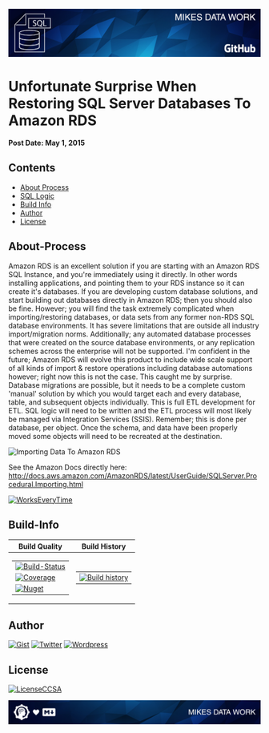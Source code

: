![MIKES DATA WORK GIT REPO](https://raw.githubusercontent.com/mikesdatawork/images/master/git_mikes_data_work_banner_01.png "Mikes Data Work")        

# Unfortunate Surprise When Restoring SQL Server Databases To Amazon RDS
**Post Date: May 1, 2015**        



## Contents    
- [About Process](##About-Process)  
- [SQL Logic](#SQL-Logic)  
- [Build Info](#Build-Info)  
- [Author](#Author)  
- [License](#License)       

## About-Process

<p>Amazon RDS is an excellent solution if you are starting with an Amazon RDS SQL Instance, and you're immediately using it directly. In other words installing applications, and pointing them to your RDS instance so it can create it's databases. If you are developing custom database solutions, and start building out databases directly in Amazon RDS; then you should also be fine. However; you will find the task extremely complicated when importing/restoring databases, or data sets from any former non-RDS SQL database environments. It has severe limitations that are outside all industry import/migration norms. Additionally; any automated database processes that were created on the source database environments, or any replication schemes across the enterprise will not be supported. I'm confident in the future; Amazon RDS will evolve this product to include wide scale support of all kinds of import & restore operations including database automations however; right now this is not the case. This caught me by surprise.
Database migrations are possible, but it needs to be a complete custom 'manual' solution by which you would target each and every database, table, and subsequent objects individually. This is full ETL development for ETL. SQL logic will need to be written and the ETL process will most likely be managed via Integration Services (SSIS). Remember; this is done per database, per object. Once the schema, and data have been properly moved some objects will need to be recreated at the destination.</p>

![Importing Data To Amazon RDS]( https://mikesdatawork.files.wordpress.com/2015/05/image001.jpg "Unfortunate Surprise With SQL Import Limitations To Amazon RDS")
 
See the Amazon Docs directly here: http://docs.aws.amazon.com/AmazonRDS/latest/UserGuide/SQLServer.Procedural.Importing.html


[![WorksEveryTime](https://forthebadge.com/images/badges/60-percent-of-the-time-works-every-time.svg)](https://shitday.de/)

## Build-Info

| Build Quality | Build History |
|--|--|
|<table><tr><td>[![Build-Status](https://ci.appveyor.com/api/projects/status/pjxh5g91jpbh7t84?svg?style=flat-square)](#)</td></tr><tr><td>[![Coverage](https://coveralls.io/repos/github/tygerbytes/ResourceFitness/badge.svg?style=flat-square)](#)</td></tr><tr><td>[![Nuget](https://img.shields.io/nuget/v/TW.Resfit.Core.svg?style=flat-square)](#)</td></tr></table>|<table><tr><td>[![Build history](https://buildstats.info/appveyor/chart/tygerbytes/resourcefitness)](#)</td></tr></table>|

## Author

[![Gist](https://img.shields.io/badge/Gist-MikesDataWork-<COLOR>.svg)](https://gist.github.com/mikesdatawork)
[![Twitter](https://img.shields.io/badge/Twitter-MikesDataWork-<COLOR>.svg)](https://twitter.com/mikesdatawork)
[![Wordpress](https://img.shields.io/badge/Wordpress-MikesDataWork-<COLOR>.svg)](https://mikesdatawork.wordpress.com/)

  
## License
[![LicenseCCSA](https://img.shields.io/badge/License-CreativeCommonsSA-<COLOR>.svg)](https://creativecommons.org/share-your-work/licensing-types-examples/)

![Mikes Data Work](https://raw.githubusercontent.com/mikesdatawork/images/master/git_mikes_data_work_banner_02.png "Mikes Data Work")

